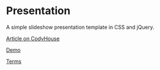 # Presentation

A simple slideshow presentation template in CSS and jQuery.

[Article on CodyHouse](http://codyhouse.co/gem/presentation-slideshow/)

[Demo](https://codyhouse.co/demo/presentation-slideshow/index.html)
 
[Terms](http://codyhouse.co/terms/)
